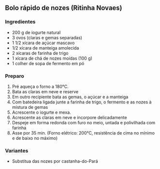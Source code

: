 ## Bolo rápido de nozes (Ritinha Novaes)

### Ingredientes

* 200 g de iogurte natural
* 3 ovos (claras e gemas separadas)
* 1 1/2 xícara de açúcar mascavo
* 1/2 xícara de manteiga amolecida
* 2 xícaras de farinha de trigo
* 1 xícara de chá de nozes moídas (100 g)
* 1 colher de sopa de fermento em pó


### Preparo

1. Pré aqueça o forno a 180°C.
2. Bata as claras em neve e reserve
3. Em outro recipiente bata as gemas, o açúcar e a manteiga
4. Com batedeira ligada junte a farinha de trigo, o fermento e as nozes à mistura de gemas
5. Acrescente o iogurte e mexa.
6. Acrescente as claras em neve e incorpore delicadamente
7. Despeje em forma redonda com furo no meio, untada e polivilhada com farinha
8. Asse por 35 min. (Forno elétrico: 200°C, resistência de cima no mínimo e de baixo no máximo)

### Variantes

* Substitua das nozes por castanha-do-Pará

